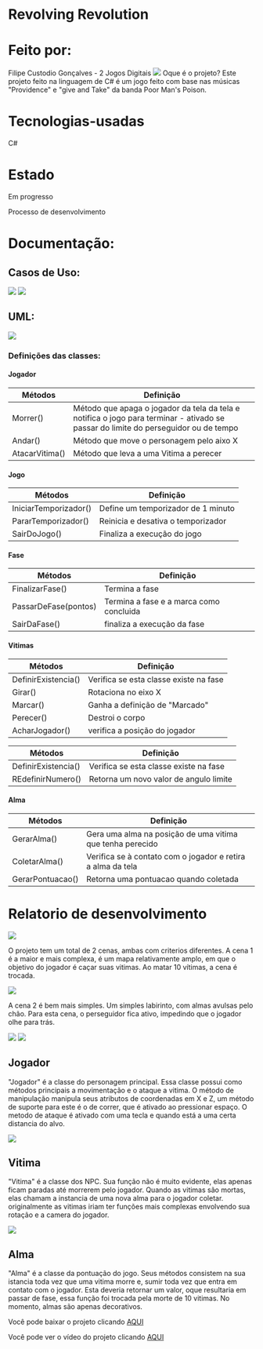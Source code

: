 # Revolving Revolution
# Feito por:
Filipe Custodio Gonçalves - 2 Jogos Digitais
<img src="https://i.ytimg.com/vi/UWnE9sCJEgw/maxresdefault.jpg">
Oque é o projeto?
Este projeto feito na linguagem de C# é um jogo feito com base nas músicas "Providence" e "give and Take" da banda Poor Man's Poison.

# Tecnologias-usadas
C#

# Estado
Em progresso

Processo de desenvolvimento

# Documentação:

## Casos de Uso:

  <img src="imagens/cdu.png">
  <img src="imagens/dcdu.png">
  
## UML:

  <img src="imagens/uml.png">
  
  ### Definições das classes:
  
  #### Jogador
  
| Métodos  | Definição |
| ------------- | ------------- |
| Morrer()  | Método que apaga o jogador da tela da tela e notifica o jogo para terminar - ativado se passar do limite do perseguidor ou de tempo  |
| Andar()  | Método que move o personagem pelo aixo X  |
| AtacarVitima() | Método que leva a uma Vitima a perecer |

  #### Jogo
  
| Métodos  | Definição |
| ------------- | ------------- |
| IniciarTemporizador()  | Define um temporizador de 1 minuto  |
| PararTemporizador()  | Reinicia e desativa o temporizador |
| SairDoJogo() | Finaliza a execução do jogo |

  #### Fase
  
| Métodos  | Definição |
| ------------- | ------------- |
| FinalizarFase()  | Termina a fase  |
| PassarDeFase(pontos)  | Termina a fase e a marca como concluida |
| SairDaFase() | finaliza a execução da fase |

  #### Vitimas
  
| Métodos  | Definição |
| ------------- | ------------- |
| DefinirExistencia()  | Verifica se esta classe existe na fase |
| Girar()  | Rotaciona no eixo X |
| Marcar() | Ganha a definição de "Marcado" |
| Perecer() | Destroi o corpo |
| AcharJogador() | verifica a posição do jogador |

| Métodos  | Definição |
| ------------- | ------------- |
| DefinirExistencia()  | Verifica se esta classe existe na fase |
| REdefinirNumero() | Retorna um novo valor de angulo limite |

  #### Alma
  
| Métodos  | Definição |
| ------------- | ------------- |
| GerarAlma()  | Gera uma alma na posição de uma vitima que tenha perecido |
| ColetarAlma()  | Verifica se à  contato com o jogador e retira a alma da tela  |
| GerarPontuacao()  | Retorna uma pontuacao quando coletada |

# Relatorio de desenvolvimento
<img src="imagens/mapa1.png">

  O projeto tem um total de 2 cenas, ambas com criterios diferentes. A cena 1 é a maior e mais complexa, é um mapa relativamente amplo, em que o objetivo do jogador é caçar suas vitimas. Ao matar 10 vítimas, a cena é trocada.
  
<img src="imagens/mapa2.png">

  A cena 2 é bem mais simples. Um simples labirinto, com almas avulsas pelo chão. Para esta cena, o perseguidor fica ativo, impedindo que o jogador olhe para trás.

<img src="imagens/cena2.png">
<img src="imagens/cena2lab.png">

## Jogador
  "Jogador" é a classe do personagem principal. Essa classe possui como métodos principais a movimentação e o ataque a vitima. O método de manipulação manipula seus atributos de coordenadas em X e Z, um método de suporte para este é o de correr, que é ativado ao pressionar espaço. O metodo de ataque é ativado com uma tecla e quando está a uma certa distancia do alvo.
  
  <img src="imagens/jogador2.png">

## Vitima
  "Vitima" é a classe dos NPC. Sua função não é muito evidente, elas apenas ficam paradas até morrerem pelo jogador. Quando as vitimas são mortas, elas chamam a instancia de uma nova alma para o jogador coletar. originalmente as vitimas iriam ter funções mais complexas envolvendo sua rotação e a camera do jogador.
  
  <img src="imagens/vitima.png">

## Alma
  "Alma" é a classe da pontuação do jogo. Seus métodos consistem na sua istancia toda vez que uma vitima morre e, sumir toda vez que entra em contato com o jogador. Esta deveria retornar um valor, oque resultaria em passar de fase, essa função foi trocada pela morte de 10 vitimas. No momento, almas são apenas decorativos.
  
Você pode baixar o projeto clicando <a href="https://drive.google.com/drive/folders/1AWDNZcu8nhrJSBwHbYN5tXzaKRZJpAZV?usp=sharing">AQUI</a>

Você pode ver o vídeo do projeto clicando <a href="https://www.youtube.com/watch?v=7Llk6MCayBM&t)https://www.youtube.com/watch?v=7Llk6MCayBM&t">AQUI</a>
